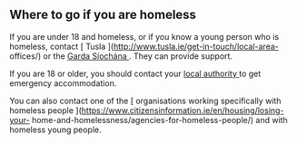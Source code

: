 ##  Where to go if you are homeless

If you are under 18 and homeless, or if you know a young person who is
homeless, contact [ Tusla ](http://www.tusla.ie/get-in-touch/local-area-
offices/) or the [ Garda Síochána ](http://www.garda.ie/Stations/Default.aspx)
. They can provide support.

If you are 18 or older, you should contact your [ local authority
](https://www.gov.ie/en/publication/942f74-local-authorities/) to get
emergency accommodation.

You can also contact one of the [ organisations working specifically with
homeless people ](https://www.citizensinformation.ie/en/housing/losing-your-
home-and-homelessness/agencies-for-homeless-people/) and with homeless young
people.
